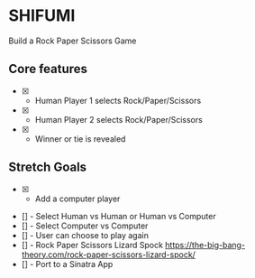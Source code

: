 # SHIFUMI

Build a Rock Paper Scissors Game

## Core features

- [x] - Human Player 1 selects Rock/Paper/Scissors
- [x] - Human Player 2 selects Rock/Paper/Scissors
- [x] - Winner or tie is revealed

## Stretch Goals

- [x] - Add a computer player
- [] - Select Human vs Human or Human vs Computer
- [] - Select Computer vs Computer
- [] - User can choose to play again
- [] - Rock Paper Scissors Lizard Spock https://the-big-bang-theory.com/rock-paper-scissors-lizard-spock/
- [] - Port to a Sinatra App
